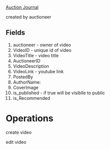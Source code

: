 [Auction Journal](../README.md)

created by auctioneer

## Fields

1. auctioneer - owner of video
2. VideoID - unique id of video
3. VideoTitle - video title
4. AuctioneerID
5. VideoDescription
6. VideoLink - youtube link
7. PostedBy
8. AuthorName:
9. CoverImage
10. is_published - if true will be visiblle to public
11. is_Recommended

# Operations

create video

edit video

